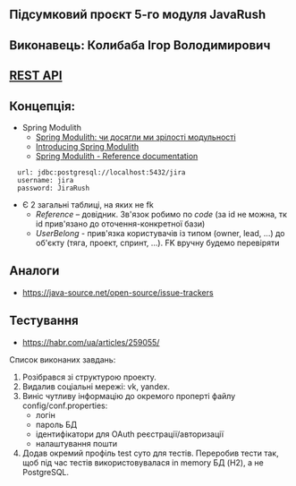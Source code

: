 ## Підсумковий проєкт 5-го модуля JavaRush
## Виконавець: Колибаба Ігор Володимирович

## [REST API](http://localhost:8080/doc)

## Концепція:

- Spring Modulith
    - [Spring Modulith: чи досягли ми зрілості модульності](https://habr.com/ua/post/701984/)
    - [Introducing Spring Modulith](https://spring.io/blog/2022/10/21/introducing-spring-modulith)
    - [Spring Modulith - Reference documentation](https://docs.spring.io/spring-modulith/docs/current-SNAPSHOT/reference/html/)

````
  url: jdbc:postgresql://localhost:5432/jira
  username: jira
  password: JiraRush
````

- Є 2 загальні таблиці, на яких не fk
    - _Reference_ – довідник. Зв'язок робимо по _code_ (за id не можна, тк id прив'язано до оточення-конкретної бази)
    - _UserBelong_ - прив'язка користувачів із типом (owner, lead, ...) до об'єкту (тяга, проект, спринт, ...). FK вручну будемо
      перевіряти

## Аналоги

- https://java-source.net/open-source/issue-trackers

## Тестування

- https://habr.com/ua/articles/259055/

Список виконаних завдань:
1. Розібрався зі структурою проекту.
2. Видалив соціальні мережі: vk, yandex.
3. Виніс чутливу інформацію до окремого проперті файлу config/conf.properties:
   - логін
   - пароль БД
   - ідентифікатори для OAuth реєстрації/авторизації
   - налаштування пошти
4. Додав окремий профіль test суто для тестів. 
   Переробив тести так, щоб під час тестів використовувалася in memory БД (H2), а не PostgreSQL.